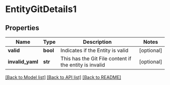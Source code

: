 # EntityGitDetails1

## Properties
Name | Type | Description | Notes
------------ | ------------- | ------------- | -------------
**valid** | **bool** | Indicates if the Entity is valid | [optional] 
**invalid_yaml** | **str** | This has the Git File content if the entity is invalid | [optional] 

[[Back to Model list]](../README.md#documentation-for-models) [[Back to API list]](../README.md#documentation-for-api-endpoints) [[Back to README]](../README.md)

